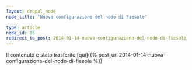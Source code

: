 ```yaml
---
layout: drupal_node
node_title: "Nuova configurazione del nodo di Fiesole"

type: article
node_id: 85
redirect_to_post: 2014-01-14-nuova-configurazione-del-nodo-di-fiesole
---
```


Il contenuto è stato trasferito [qui]({% post_url 2014-01-14-nuova-configurazione-del-nodo-di-fiesole %})